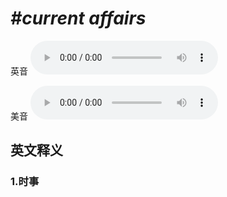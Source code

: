 # ***\#current affairs*** 
英音
<audio src="./media/current aff airs1_AAC.aac" controls="controls"></audio>

美音
<audio src="./media/current aff airs2_AAC.aac" controls="controls"></audio>



  

英文释义
---
### 1.**时事**  


